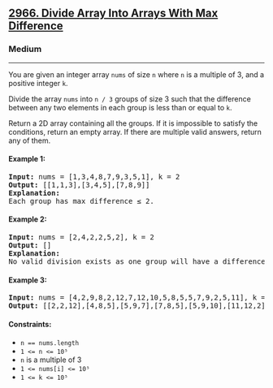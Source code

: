 ### <h2><a href="https://leetcode.com/problems/divide-array-into-arrays-with-max-difference/">2966. Divide Array Into Arrays With Max Difference</a></h2>  
<h3>Medium</h3>  
<hr>  
<div>  
<p>You are given an integer array <code>nums</code> of size <code>n</code> where <code>n</code> is a multiple of 3, and a positive integer <code>k</code>.</p>

<p>Divide the array <code>nums</code> into <code>n / 3</code> groups of size 3 such that the difference between any two elements in each group is less than or equal to <code>k</code>.</p>

<p>Return a 2D array containing all the groups. If it is impossible to satisfy the conditions, return an empty array. If there are multiple valid answers, return any of them.</p>

<h4>Example 1:</h4>
<pre>
<strong>Input:</strong> nums = [1,3,4,8,7,9,3,5,1], k = 2  
<strong>Output:</strong> [[1,1,3],[3,4,5],[7,8,9]]  
<strong>Explanation:</strong>  
Each group has max difference ≤ 2.
</pre>

<h4>Example 2:</h4>
<pre>
<strong>Input:</strong> nums = [2,4,2,2,5,2], k = 2  
<strong>Output:</strong> []  
<strong>Explanation:</strong>  
No valid division exists as one group will have a difference > 2.
</pre>

<h4>Example 3:</h4>
<pre>
<strong>Input:</strong> nums = [4,2,9,8,2,12,7,12,10,5,8,5,5,7,9,2,5,11], k = 14  
<strong>Output:</strong> [[2,2,12],[4,8,5],[5,9,7],[7,8,5],[5,9,10],[11,12,2]]  
</pre>

<h4>Constraints:</h4>
<ul>
  <li><code>n == nums.length</code></li>
  <li><code>1 <= n <= 10⁵</code></li>
  <li><code>n</code> is a multiple of 3</li>
  <li><code>1 <= nums[i] <= 10⁵</code></li>
  <li><code>1 <= k <= 10⁵</code></li>
</ul>
</div>
